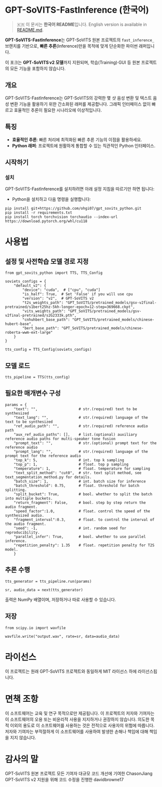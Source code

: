 # GPT-SoVITS-FastInference (한국어)

> 🇰🇷 이 문서는 **한국어 README**입니다.
> English version is available in [README.md](./README.md).

**GPT-SoVITS-FastInference**는 GPT-SoVITS 원본 프로젝트의 `fast_inference_` 브랜치를 기반으로, **빠른 추론**(Inference)만을 목적에 맞게 단순화한 파이썬 래퍼입니다.  

이 포크는 **GPT‑SoVITS **v2** 모델**까지 지원되며, 학습(Training)·GUI 등 원본 프로젝트의 모든 기능을 포함하지 않습니다.

## 개요

GPT-SoVITS-FastInference는 GPT-SoVITS의 강력한 몇 샷 음성 변환 및 텍스트 음성 변환 기능을 활용하기 위한 간소화된 래퍼를 제공합니다.
그래픽 인터페이스 없이 빠르고 효율적인 추론이 필요한 시나리오에 이상적입니다.

## 특징

- **효율적인 추론**: 빠른 처리에 최적화된 빠른 추론 기능의 이점을 활용하세요.
- **Python 래퍼**: 프로젝트에 원활하게 통합할 수 있는 직관적인 Python 인터페이스.

## 시작하기

### 설치

GPT-SoVITS-FastInference를 설치하려면 아래 설정 지침을 따르기만 하면 됩니다:

- Python을 설치하고 다음 명령을 실행합니다:

```
pip install git+https://github.com/ohgi07/gpt_sovits_python.git
pip install -r requirements.txt
pip install torch torchvision torchaudio --index-url https://download.pytorch.org/whl/cu118
```

# 사용법

## 설정 및 사전학습 모델 경로 지정

```
from gpt_sovits_python import TTS, TTS_Config

soviets_configs = {
    "default_v2": {
        "device": "cuda",  # ["cpu", "cuda"]
        "is_half": True,  # Set 'False' if you will use cpu
        "version": "v2",  # GPT-SoVITS v2
        "t2s_weights_path": "GPT_SoVITS/pretrained_models/gsv-v2final-pretrained/s1bert25hz-5kh-longer-epoch=12-step=369668.ckpt",
        "vits_weights_path": "GPT_SoVITS/pretrained_models/gsv-v2final-pretrained/s2G2333k.pth",
        "cnhuhbert_base_path": "GPT_SoVITS/pretrained_models/chinese-hubert-base",
        "bert_base_path": "GPT_SoVITS/pretrained_models/chinese-roberta-wwm-ext-large"
    }
}

tts_config = TTS_Config(soviets_configs)
```

## 모델 로드

```
tts_pipeline = TTS(tts_config)
```

## 필요한 매개변수 구성

```
params = {
    "text": "",                   # str.(required) text to be synthesized
    "text_lang": "",              # str.(required) language of the text to be synthesized
    "ref_audio_path": "",         # str.(required) reference audio path
    "aux_ref_audio_paths": [],    # list.(optional) auxiliary reference audio paths for multi-speaker tone fusion
    "prompt_text": "",            # str.(optional) prompt text for the reference audio
    "prompt_lang": "",            # str.(required) language of the prompt text for the reference audio
    "top_k": 5,                   # int. top k sampling
    "top_p": 1,                   # float. top p sampling
    "temperature": 1,             # float. temperature for sampling
    "text_split_method": "cut0",  # str. text split method, see text_segmentation_method.py for details.
    "batch_size": 1,              # int. batch size for inference
    "batch_threshold": 0.75,      # float. threshold for batch splitting.
    "split_bucket": True,         # bool. whether to split the batch into multiple buckets.
    "return_fragment": False,     # bool. step by step return the audio fragment.
    "speed_factor":1.0,           # float. control the speed of the synthesized audio.
    "fragment_interval":0.3,      # float. to control the interval of the audio fragment.
    "seed": -1,                   # int. random seed for reproducibility.
    "parallel_infer": True,       # bool. whether to use parallel inference.
    "repetition_penalty": 1.35    # float. repetition penalty for T2S model.
    }
```

## 추론 수행

```
tts_generator = tts_pipeline.run(params)

sr, audio_data = next(tts_generator)
```
출력은 NumPy 배열이며, 저장하거나 따로 사용할 수 있습니다.

## 저장

```
from scipy.io import wavfile

wavfile.write("output.wav", rate=sr, data=audio_data)
```

# 라이선스
이 프로젝트는 원래 GPT-SoVITS 프로젝트와 동일하게 MIT 라이선스 하에 라이선스됩니다.

# 면책 조항
이 소프트웨어는 교육 및 연구 목적으로만 제공됩니다. 이 프로젝트의 저자와 기여자는 이 소프트웨어의 오용 또는 비윤리적 사용을 지지하거나 권장하지 않습니다. 의도한 목적 이외의 용도로 이 소프트웨어를 사용하는 것은 전적으로 사용자의 위험에 따릅니다. 저자와 기여자는 부적절하게 이 소프트웨어를 사용하여 발생한 손해나 책임에 대해 책임을 지지 않습니다.

# 감사의 말
GPT-SoVITS 원본 프로젝트 모든 기여자
대규모 코드 개선에 기여한 ChasonJiang
GPT-SoVITS v2 지원을 위해 코드 수정을 진행한 davidbrowne17


